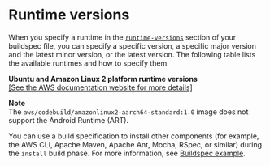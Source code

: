 # Runtime versions<a name="runtime-versions"></a>

When you specify a runtime in the [`runtime-versions`](build-spec-ref.md#build-spec.phases.install.runtime-versions) section of your buildspec file, you can specify a specific version, a specific major version and the latest minor version, or the latest version\. The following table lists the available runtimes and how to specify them\. 


**Ubuntu and Amazon Linux 2 platform runtime versions**  
[\[See the AWS documentation website for more details\]](http://docs.aws.amazon.com/codebuild/latest/userguide/runtime-versions.html)

**Note**  
The `aws/codebuild/amazonlinux2-aarch64-standard:1.0` image does not support the Android Runtime \(ART\)\.

You can use a build specification to install other components \(for example, the AWS CLI, Apache Maven, Apache Ant, Mocha, RSpec, or similar\) during the `install` build phase\. For more information, see [Buildspec example](build-spec-ref.md#build-spec-ref-example)\.